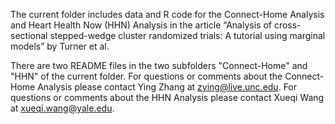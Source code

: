 The current folder includes data and R code for the Connect-Home Analysis and Heart Health Now (HHN) Analysis in the article “Analysis of cross-sectional stepped-wedge cluster randomized trials: A tutorial using marginal models” by Turner et al.

There are two README files in the two subfolders "Connect-Home" and "HHN" of the current folder.
For questions or comments about the Connect-Home Analysis please contact Ying Zhang at zying@live.unc.edu.
For questions or comments about the HHN Analysis please contact Xueqi Wang at xueqi.wang@yale.edu.
